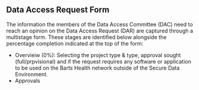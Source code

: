 ## Data Access Request Form ##

The information the members of the Data Access Committee (DAC) need to reach an opinion on the Data Access Request (DAR) are captured through a multistage form. These stages are identified below alongside the percentage completion indicated at the top of the form:
* Overvieiw (0%): Selecting the project type & type, approval sought (full/prpvisional) and if the request requires any software or application to be used on the Barts Health network outside of the Secure Data Environment.
*  Approvals 
